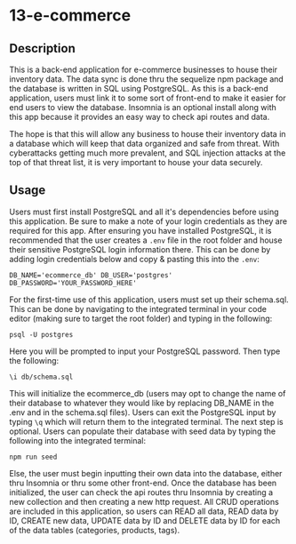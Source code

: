 # 13-e-commerce

## Description
This is a back-end application for e-commerce businesses to house their inventory data. The data sync is done thru the sequelize npm package and the database is written in SQL using PostgreSQL. As this is a back-end application, users must link it to some sort of front-end to make it easier for end users to view the database. Insomnia is an optional install along with this app because it provides an easy way to check api routes and data. 

The hope is that this will allow any business to house their inventory data in a database which will keep that data organized and safe from threat. With cyberattacks getting much more prevalent, and SQL injection attacks at the top of that threat list, it is very important to house your data securely.

## Usage
Users must first install PostgreSQL and all it's dependencies before using this application. Be sure to make a note of your login credentials as they are required for this app. After ensuring you have installed PostgreSQL, it is recommended that the user creates a `.env` file in the root folder and house their sensitive PostgreSQL login information there. This can be done by adding login credentials below and copy & pasting this into the `.env`:

`DB_NAME='ecommerce_db'
DB_USER='postgres'
DB_PASSWORD='YOUR_PASSWORD_HERE'`

For the first-time use of this application, users must set up their schema.sql. This can be done by navigating to the integrated terminal in your code editor (making sure to target the root folder) and typing in the following:

`psql -U postgres`

Here you will be prompted to input your PostgreSQL password. Then type the following:

`\i db/schema.sql`

This will initialize the ecommerce_db (users may opt to change the name of their database to whatever they would like by replacing DB_NAME in the .env and in the schema.sql files). Users can exit the PostgreSQL input by typing `\q` which will return them to the integrated terminal. The next step is optional. Users can populate their database with seed data by typing the following into the integrated terminal:

`npm run seed`

Else, the user must begin inputting their own data into the database, either thru Insomnia or thru some other front-end. Once the database has been initialized, the user can check the api routes thru Insomnia by creating a new collection and then creating a new http request. All CRUD operations are included in this application, so users can READ all data, READ data by ID, CREATE new data, UPDATE data by ID and DELETE data by ID for each of the data tables (categories, products, tags).
